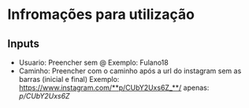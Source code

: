 # Infromações para utilização
## Inputs

- Usuario: Preencher sem @
    Exemplo: Fulano18
- Caminho: Preencher com o caminho após a url do instagram sem as barras (inicial e final)
  Exemplo: https://www.instagram.com/**p/CUbY2Uxs6Z_**/ 
    apenas: *p/CUbY2Uxs6Z*